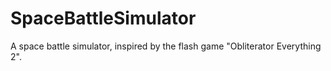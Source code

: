 # SpaceBattleSimulator
A space battle simulator, inspired by the flash game "Obliterator Everything 2".

